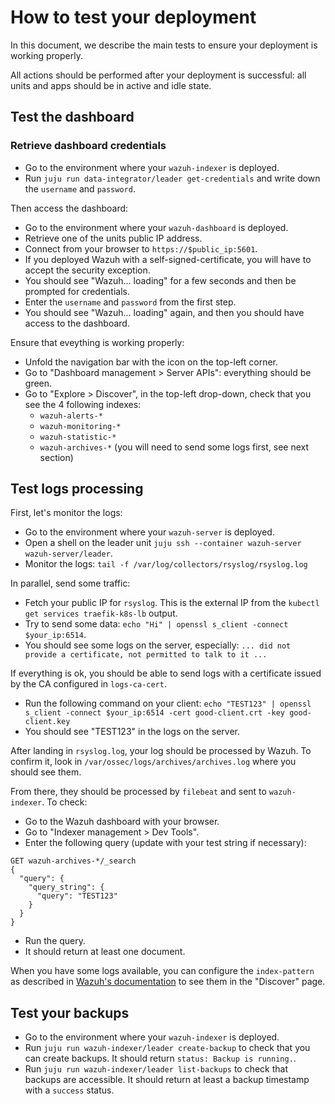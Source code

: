 # How to test your deployment

In this document, we describe the main tests to ensure your deployment is working properly.

All actions should be performed after your deployment is successful: all units and apps should be in active and idle state.

## Test the dashboard

### Retrieve dashboard credentials

- Go to the environment where your `wazuh-indexer` is deployed.
- Run `juju run data-integrator/leader get-credentials` and write down the `username` and `password`.

Then access the dashboard:

- Go to the environment where your `wazuh-dashboard` is deployed.
- Retrieve one of the units public IP address.
- Connect from your browser to `https://$public_ip:5601`.
- If you deployed Wazuh with a self-signed-certificate, you will have to accept the security exception.
- You should see "Wazuh... loading" for a few seconds and then be prompted for credentials.
- Enter the `username` and `password` from the first step.
- You should see "Wazuh... loading" again, and then you should have access to the dashboard.

Ensure that eveything is working properly:

- Unfold the navigation bar with the icon on the top-left corner.
- Go to "Dashboard management > Server APIs": everything should be green.
- Go to "Explore > Discover", in the top-left drop-down, check that you see the 4 following indexes:
  - `wazuh-alerts-*`
  - `wazuh-monitoring-*`
  - `wazuh-statistic-*`
  - `wazuh-archives-*` (you will need to send some logs first, see next section)

## Test logs processing

First, let's monitor the logs:

- Go to the environment where your `wazuh-server` is deployed.
- Open a shell on the leader unit `juju ssh --container wazuh-server wazuh-server/leader`.
- Monitor the logs: `tail -f /var/log/collectors/rsyslog/rsyslog.log`

In parallel, send some traffic:

- Fetch your public IP for `rsyslog`. This is the external IP from the `kubectl get services traefik-k8s-lb` output.
- Try to send some data: `echo "Hi" | openssl s_client -connect $your_ip:6514`.
- You should see some logs on the server, especially: `... did not provide a certificate, not permitted to talk to it ...`

If everything is ok, you should be able to send logs with a certificate issued by the CA configured in `logs-ca-cert`.

- Run the following command on your client: `echo "TEST123" | openssl s_client -connect $your_ip:6514 -cert good-client.crt -key good-client.key`
- You should see "TEST123" in the logs on the server.

After landing in `rsyslog.log`, your log should be processed by Wazuh. To confirm it, look in `/var/ossec/logs/archives/archives.log` where you should see them.

From there, they should be processed by `filebeat` and sent to `wazuh-indexer`. To check:

- Go to the Wazuh dashboard with your browser.
- Go to "Indexer management > Dev Tools".
- Enter the following query (update with your test string if necessary): 

```
GET wazuh-archives-*/_search
{
  "query": {
    "query_string": {
      "query": "TEST123"
    }
  }
}
```

- Run the query.
- It should return at least one document.

When you have some logs available, you can configure the `index-pattern` as described in [Wazuh's documentation](https://documentation.wazuh.com/current/user-manual/wazuh-indexer/wazuh-indexer-indices.html#the-wazuharchives-indices) to see them in the "Discover" page.

## Test your backups

- Go to the environment where your `wazuh-indexer` is deployed.
- Run `juju run wazuh-indexer/leader create-backup` to check that you can create backups. It should return `status: Backup is running.`.
- Run `juju run wazuh-indexer/leader list-backups` to check that backups are accessible. It should return at least a backup timestamp with a `success` status.
